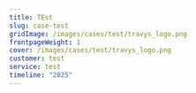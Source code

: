 ```yaml
---
title: TEst
slug: case-test
gridImage: /images/cases/test/travys_logo.png
frontpageWeight: 1
cover: /images/cases/test/travys_logo.png
customer: test
service: test
timeline: "2025"
---
```

